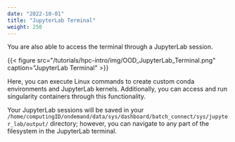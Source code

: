 ```yaml
---
date: "2022-10-01"
title: "JupyterLab Terminal"
weight: 250
---
```


You are also able to access the terminal through a JupyterLab session.

{{< figure src="/tutorials/hpc-intro/img/OOD_JupyterLab_Terminal.png" caption="JupyterLab Terminal" >}}

Here, you can execute Linux commands to create custom conda environments and JupyterLab kernels. Additionally, you can access and run singularity containers through this functionality.

Your JupyterLab sessions will be saved in your ```/home/computingID/ondemand/data/sys/dashboard/batch_connect/sys/jupyter_lab/output/``` directory; however, you can navigate to any part of the filesystem in the JupyterLab terminal.
